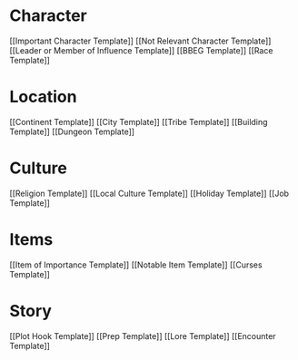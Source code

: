 # Character
[[Important Character Template]]
[[Not Relevant Character Template]]
[[Leader or Member of Influence Template]]
[[BBEG Template]]
[[Race Template]]
# Location
[[Continent Template]]
[[City Template]]
[[Tribe Template]]
[[Building Template]]
[[Dungeon Template]]

# Culture
[[Religion Template]]
[[Local Culture Template]]
[[Holiday Template]]
[[Job Template]]
# Items
[[Item of Importance Template]]
[[Notable Item Template]]
[[Curses Template]]
# Story
[[Plot Hook Template]]
[[Prep Template]]
[[Lore Template]]
[[Encounter Template]]